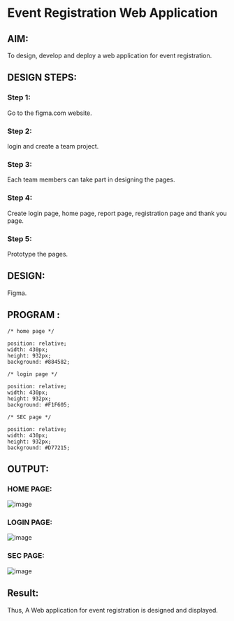 # Event Registration Web Application

## AIM:
To design, develop and deploy a web application for event registration.

## DESIGN STEPS:

### Step 1:
Go to the figma.com website.

### Step 2:
login and create a team project.

### Step 3:
Each team members can take part in designing the pages.

### Step 4:
Create login page, home page, report page, registration page and thank you page.

### Step 5:
Prototype the pages.

## DESIGN:
Figma.
## PROGRAM :
```
/* home page */

position: relative;
width: 430px;
height: 932px;
background: #884582;

/* login page */

position: relative;
width: 430px;
height: 932px;
background: #F1F605;

/* SEC page */

position: relative;
width: 430px;
height: 932px;
background: #D77215;
```
## OUTPUT:
### HOME PAGE:
![image](https://github.com/TejaswiniGugananthan/event-registration/assets/121222763/6c8fdce8-0364-4a42-b03a-0732291351d1)
### LOGIN PAGE:
![image](https://github.com/TejaswiniGugananthan/event-registration/assets/121222763/24d59ddf-9451-4d18-ab39-231ddda9da8a)
### SEC PAGE:
![image](https://github.com/TejaswiniGugananthan/event-registration/assets/121222763/a36ea192-3fcc-46b5-918f-a27377461d7f)

## Result:
Thus, A Web application for event registration is designed and displayed.
